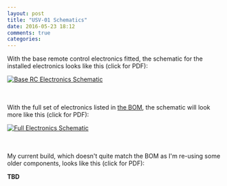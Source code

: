 ```yaml
---
layout: post
title: "USV-01 Schematics"
date: 2016-05-23 18:12
comments: true
categories: 
---
```


With the base remote control electronics fitted, the schematic for the installed electronics looks like this (click for PDF):

[![Base RC Electronics Schematic](https://files.ianrenton.com/sites/usv01/base-rc-schematic.png)](https://files.ianrenton.com/sites/usv01/base-rc-schematic.pdf)


<br/><br/>With the full set of electronics listed in [the BOM](../usv-01-bill-of-materials), the schematic will look more like this (click for PDF):

[![Full Electronics Schematic](https://files.ianrenton.com/sites/usv01/full-schematic.png)](https://files.ianrenton.com/sites/usv01/full-schematic.pdf)


<br/><br/>My current build, which doesn't quite match the BOM as I'm re-using some older components, looks like this (click for PDF):

**TBD**
